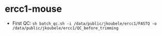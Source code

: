 # ercc1-mouse

- First QC: ```sh batch_qc.sh -i /data/public/jkoubele/ercc1/FASTQ -o /data/public/jkoubele/ercc1/QC_before_trimming```